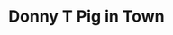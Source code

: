 ---
pid: LLE36
title: Donny T Pig in Town
location_transcription: Benjamin Franklin Parkway
zipcode: 
outside_phl: 
neighborhood: 
age: '44'
age_range: 40-49
instagram: 
image_file_name: LLE_36.jpg
proposal_transcription: We The People
topic: Figure,Politics
topic_summary: 0, 0
type: Other No Form
keywords_other: 
credit: 
image_labels: 
twitter: 
facebook: 
permalink: "/monuments/lle36/"
layout: item-page
---